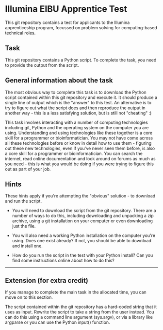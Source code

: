 # Illumina EIBU Apprentice Test

This git repository contains a test for applicants to the Illumina apprenticeship program, focussed on problem solving for computing-based technical roles. 

## Task

This git repository contains a Python script. To complete the task, you need to provide the output from the script.

## General information about the task

The most obvious way to complete this task is to download the Python script contained within this git repository and execute it. It should produce a single line of output which is the "answer" to this test. An alternative is to try to figure out what the script does and then reproduce the output in another way - this is a less satisfying solution, but is still not "cheating" :)

This task involves interacting with a number of computing technologies including git, Python and the operating system on the computer you are using. Understanding and using technologies like these together is a core skill for a programmer or bioinformatician. You may not have come across all these technologies before or know in detail how to use them - figuring out these new technologies, even if you've never seen them before, is also a core skill for a programmer or bioinformatician. You can search the internet, read online documentation and look around on forums as much as you need - this is what you would be doing if you were trying to figure this out as part of your job. 


## Hints

These hints apply if you're attempting the "obvious" solution - to download and run the script.

- You will need to download the script from the git repository. There are a number of ways to do this, including downloading and unpacking a zip archive, using a git installation on your computer or even downloading just the file.

- You will also need a working Python installation on the computer you're using. Does one exist already? If not, you should be able to download and install one.

- How do you run the script in the test with your Python install? Can you find some instructions online about how to do this? 

---

## Extension (for extra credit)

If you manage to complete the main task in the allocated time, you can move on to this section.

The script contained within the git repository has a hard-coded string that it uses as input. Rewrite the script to take a string from the user instead. You can do this using a command line argument (sys.argv), or via a library like argparse or you can use the Python input() function.